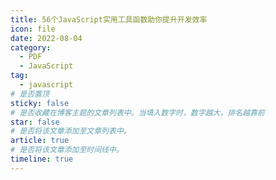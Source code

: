 ```yaml
---
title: 56个JavaScript实用工具函数助你提升开发效率
icon: file
date: 2022-08-04
category:
  - PDF
  - JavaScript
tag:
  - javascript
# 是否置顶
sticky: false
# 是否收藏在博客主题的文章列表中。当填入数字时，数字越大，排名越靠前
star: false
# 是否将该文章添加至文章列表中。
article: true
# 是否将该文章添加至时间线中。
timeline: true
---
```

<CountView></CountView>
<!-- more -->


<PDF url="https://lc-gluttony.s3.amazonaws.com/LfQUMiHwWA4l/GaiYhevc2XJjMlfC6xvDAtlil9xOyoQn/56%E4%B8%AAJavaScript%20%E5%AE%9E%E7%94%A8%E5%B7%A5%E5%85%B7%E5%87%BD%E6%95%B0%E5%8A%A9%E4%BD%A0%E6%8F%90%E5%8D%87%E5%BC%80%E5%8F%91%E6%95%88%E7%8E%87.pdf"  />